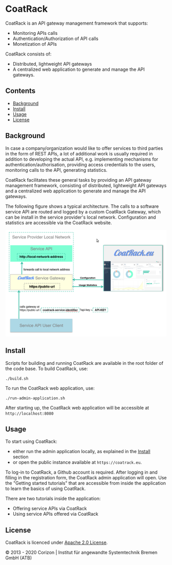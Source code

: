 # CoatRack

CoatRack is an API gateway management framework that supports:

* Monitoring APIs calls
* Authentication/Authorization of API calls
* Monetization of APIs

CoatRack consists of:

* Distributed, lightweight API gateways
* A centralized web application to generate and manage the API gateways.

## Contents

* [Background](#background)
* [Install](#install)
* [Usage](#usage)
* [License](#license)

## Background

In case a company/organization would like to offer services to third parties in the form of REST APIs, a lot of additional work is usually required in addition to developing the actual API, e.g. implementing mechanisms for authentication/authorisation, providing access credentials to the users, monitoring calls to the API, generating statistics.

CoatRack facilitates these general tasks by providing an API gateway management framework, consisting of distributed, lightweight API gateways and a centralized web application to generate and manage the API gateways. 

The following figure shows a typical architecture. The calls to a software service API are routed and logged by a custom CoatRack Gateway, which can be install in the service provider's local network. Configuration and statistics are accessible via the CoatRack website.

![CoatRack architecture overview](./spring-boot/admin/src/main/resources/static/images/coatrack-architecture-overview.png)

## Install

Scripts for building and running CoatRack are available in the root folder of the code base. To build CoatRack, use:

```console
./build.sh
```
To run the CoatRack web application, use:

```console
./run-admin-application.sh
```
After starting up, the CoatRack web application will be accessible at `http://localhost:8080` 

## Usage

To start using CoatRack: 

- either run the admin application locally, as explained in the [Install](#install) section
- or open the public instance available at `https://coatrack.eu`.

To log-in to CoatRack, a Github account is required. After logging in and filling in the registration form, the CoatRack admin application will open. Use the "Getting started tutorials" that are accessible from inside the application to learn the basics of using CoatRack.

There are two tutorials inside the application:

- Offering service APIs via CoatRack
- Using service APIs offered via CoatRack

## License

CoatRack is licenced under [Apache 2.0 License](./LICENSE).

© 2013 - 2020 Corizon | Institut für angewandte Systemtechnik Bremen GmbH (ATB)
